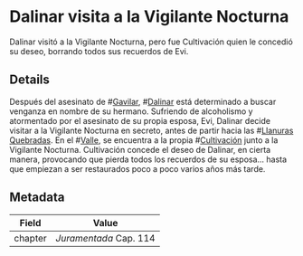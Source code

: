 # Dalinar visita a la Vigilante Nocturna
Dalinar visitó a la Vigilante Nocturna, pero fue Cultivación quien le concedió su deseo, borrando todos sus recuerdos de Evi.

## Details
Después del asesinato de #[Gavilar](characters/gavilar), #[Dalinar](characters/dalinar) está determinado a buscar venganza en nombre de su hermano. Sufriendo de alcoholismo y atormentado por el asesinato de su propia esposa, Evi, Dalinar decide visitar a la Vigilante Nocturna en secreto, antes de partir hacia las #[Llanuras Quebradas](locations/shattered-plains). En el #[Valle](locations/valley), se encuentra a la propia #[Cultivación](characters/cultivation) junto a la Vigilante Nocturna. Cultivación concede el deseo de Dalinar, en cierta manera, provocando que pierda todos los recuerdos de su esposa... hasta que empiezan a ser restaurados poco a poco varios años más tarde.

## Metadata
| Field | Value |
| ----- | ----- |
| chapter | *Juramentada* Cap. 114 |
